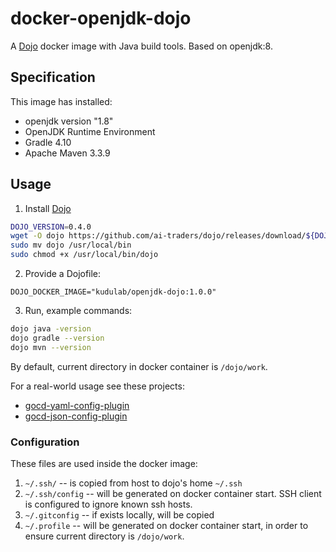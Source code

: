 # docker-openjdk-dojo

A [Dojo](https://github.com/ai-traders/dojo) docker image with Java build tools. Based on openjdk:8.

## Specification
This image has installed:
 * openjdk version "1.8"
 * OpenJDK Runtime Environment
 * Gradle 4.10
 * Apache Maven 3.3.9

## Usage
1. Install [Dojo](https://github.com/ai-traders/dojo)
```bash
DOJO_VERSION=0.4.0
wget -O dojo https://github.com/ai-traders/dojo/releases/download/${DOJO_VERSION}/dojo_linux_amd64
sudo mv dojo /usr/local/bin
sudo chmod +x /usr/local/bin/dojo
```
2. Provide a Dojofile:
```
DOJO_DOCKER_IMAGE="kudulab/openjdk-dojo:1.0.0"
```
3. Run, example commands:
```bash
dojo java -version
dojo gradle --version
dojo mvn --version
```

By default, current directory in docker container is `/dojo/work`.

For a real-world usage see these projects:
 * [gocd-yaml-config-plugin](https://github.com/tomzo/gocd-yaml-config-plugin)
 * [gocd-json-config-plugin](https://github.com/tomzo/gocd-json-config-plugin)

### Configuration

These files are used inside the docker image:

1. `~/.ssh/` -- is copied from host to dojo's home `~/.ssh`
1. `~/.ssh/config` -- will be generated on docker container start. SSH client is configured to ignore known ssh hosts.
2. `~/.gitconfig` -- if exists locally, will be copied
3. `~/.profile` -- will be generated on docker container start, in
  order to ensure current directory is `/dojo/work`.
